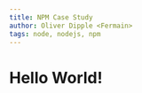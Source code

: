 ```yaml
---
title: NPM Case Study
author: Oliver Dipple <Fermain>
tags: node, nodejs, npm
---
```



# Hello World!